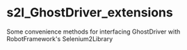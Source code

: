s2l_GhostDriver_extensions
==========================

Some convenience methods for interfacing GhostDriver with RobotFramework's Selenium2Library 